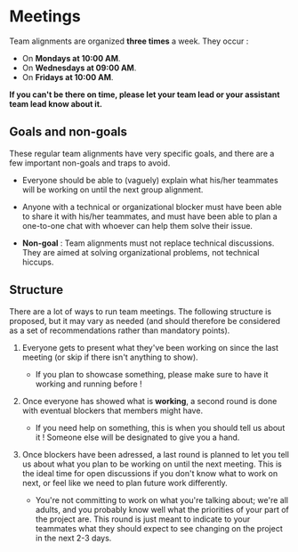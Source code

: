 # Meetings

Team alignments are organized **three times** a week. They occur :

- On **Mondays at 10:00 AM**.
- On **Wednesdays at 09:00 AM**.
- On **Fridays at 10:00 AM**.

**If you can't be there on time, please let your team lead or your assistant
team lead know about it.**

## Goals and non-goals

These regular team alignments have very specific goals, and there are a few
important non-goals and traps to avoid.

- Everyone should be able to (vaguely) explain what his/her teammates will be
  working on until the next group alignment.
- Anyone with a technical or organizational blocker must have been able to
  share it with his/her teammates, and must have been able to plan a one-to-one
  chat with whoever can help them solve their issue.

- **Non-goal** : Team alignments must not replace technical discussions. They
  are aimed at solving organizational problems, not technical hiccups.

## Structure

There are a lot of ways to run team meetings. The following structure is
proposed, but it may vary as needed (and should therefore be considered as a
set of recommendations rather than mandatory points).

1. Everyone gets to present what they've been working on since the last
   meeting (or skip if there isn't anything to show).
   + If you plan to showcase something, please make sure to have it working and
     running before !

2. Once everyone has showed what is **working**, a second round is done with
   eventual blockers that members might have.
   + If you need help on something, this is when you should tell us about it !
     Someone else will be designated to give you a hand.

3. Once blockers have been adressed, a last round is planned to let you tell us
   about what you plan to be working on until the next meeting. This is the
   ideal time for open discussions if you don't know what to work on next, or
   feel like we need to plan future work differently.
   + You're not committing to work on what you're talking about; we're all
     adults, and you probably know well what the priorities of your  part of
     the project are.
     This round is just meant to indicate to your
     teammates what they should expect to see changing on the project in the
     next 2-3 days.
